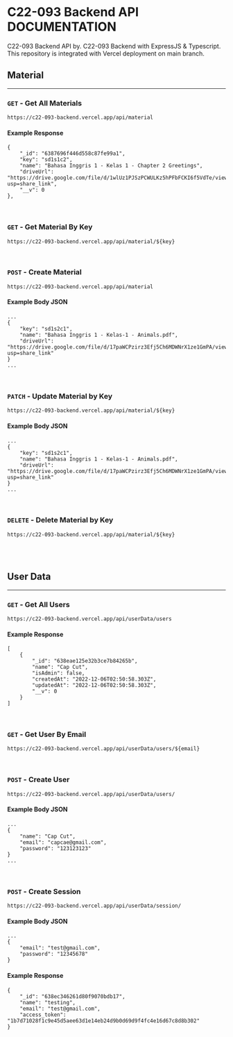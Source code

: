 # C22-093 Backend API DOCUMENTATION

C22-093 Backend API by. C22-093 Backend with ExpressJS & Typescript. This repository is integrated with Vercel deployment on main branch.

## Material
<hr>

### `GET` - Get All Materials
```
https://c22-093-backend.vercel.app/api/material
```

#### Example Response
```
{
    "_id": "6387696f446d558c87fe99a1",
    "key": "sd1s1c2",
    "name": "Bahasa Inggris 1 - Kelas 1 - Chapter 2 Greetings",
    "driveUrl": "https://drive.google.com/file/d/1wlUz1PJSzPCWULKz5hPFbFCKI6f5VdTe/view?usp=share_link",
    "__v": 0
},
```
<br>

### `GET` - Get Material By Key
```
https://c22-093-backend.vercel.app/api/material/${key}
```
<br>

### `POST` - Create Material
```
https://c22-093-backend.vercel.app/api/material
```

#### Example Body JSON
``` 
...
{
    "key": "sd1s2c1",
    "name": "Bahasa Inggris 1 - Kelas-1 - Animals.pdf",
    "driveUrl": "https://drive.google.com/file/d/17paWCPzirz3Efj5Ch6MDWNrX1ze1GmPA/view?usp=share_link"
}
...
```
<br>

### `PATCH` - Update Material by Key
```
https://c22-093-backend.vercel.app/api/material/${key}
```

#### Example Body JSON
``` 
...
{
    "key": "sd1s2c1",
    "name": "Bahasa Inggris 1 - Kelas-1 - Animals.pdf",
    "driveUrl": "https://drive.google.com/file/d/17paWCPzirz3Efj5Ch6MDWNrX1ze1GmPA/view?usp=share_link"
}
...
```
<br>

### `DELETE` - Delete Material by Key
```
https://c22-093-backend.vercel.app/api/material/${key}
```
<br><br>

## User Data
<hr>

### `GET` - Get All Users
```
https://c22-093-backend.vercel.app/api/userData/users
```

#### Example Response
```
[
    {
        "_id": "638eae125e32b3ce7b84265b",
        "name": "Cap Cut",
        "isAdmin": false,
        "createdAt": "2022-12-06T02:50:58.303Z",
        "updatedAt": "2022-12-06T02:50:58.303Z",
        "__v": 0
    }
]
```
<br>

### `GET` - Get User By Email
```
https://c22-093-backend.vercel.app/api/userData/users/${email}
```
<br>

### `POST` - Create User
```
https://c22-093-backend.vercel.app/api/userData/users/
```

#### Example Body JSON
``` 
...
{
    "name": "Cap Cut",
    "email": "capcae@gmail.com",
    "password": "123123123"
}
...
```
<br>

### `POST` - Create Session
```
https://c22-093-backend.vercel.app/api/userData/session/
```

#### Example Body JSON
``` 
...
{
    "email": "test@gmail.com",
    "password": "12345678"
}
```

#### Example Response
```
{
    "_id": "638ec346261d80f9070bdb17",
    "name": "testing",
    "email": "test@gmail.com",
    "access_token": "1b7d71028f1c9e45d5aee63d1e14eb24d9b0d69d9f4fc4e16d67c8d8b302"
}
```
<br>